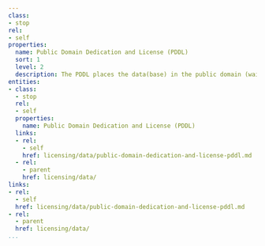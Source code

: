 ```yaml
---
class:
- stop
rel:
- self
properties:
  name: Public Domain Dedication and License (PDDL)
  sort: 1
  level: 2
  description: The PDDL places the data(base) in the public domain (waiving all rights).
entities:
- class:
  - stop
  rel:
  - self
  properties:
    name: Public Domain Dedication and License (PDDL)
  links:
  - rel:
    - self
    href: licensing/data/public-domain-dedication-and-license-pddl.md
  - rel:
    - parent
    href: licensing/data/
links:
- rel:
  - self
  href: licensing/data/public-domain-dedication-and-license-pddl.md
- rel:
  - parent
  href: licensing/data/
...
```

